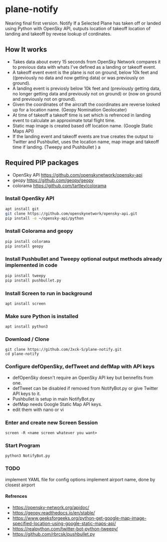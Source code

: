 # plane-notify
Nearing final first version. Notify If a Selected Plane has taken off or landed using Python with OpenSky API, outputs location of takeoff location of landing and takeoff by revese lookup of cordinates.

## How It works
- Takes data about every 15 seconds from OpenSky Network compares it to previous data with whats I've defined as a landing or takeoff event. 
- A takeoff event event is the plane is not on ground, below 10k feet and ((previously no data and now getting data) or was previously on ground). 
- A landing event is previosly below 10k feet and (previously getting data, no longer getting data and previously not on ground) or (now on ground and previously not on ground).
- Given the coordinates of the aircraft the coordinates are reverse looked up for a location name. (Geopy Nomination Geolocater)
- At time of takeoff a takeoff time is set which is refrenced in landing event to calculate an approximate total flight time.
- Static map image is created based off location name. (Google Static Maps API)
- If the landing event and takeoff events are true creates the output to Twitter and Pushbullet, uses the  location name, map image and takeoff time if landing. (Tweepy and Pushbullet )
a
## Required PIP packages
- OpenSky API https://github.com/openskynetwork/opensky-api
- geopy https://github.com/geopy/geopy
- colorama https://github.com/tartley/colorama

### Install OpenSky API
```bash
apt install git 
git clone https://github.com/openskynetwork/opensky-api.git
pip install -e ~/opensky-api/python
```
### Install Colorama and geopy
```bash
pip install colorama
pip install geopy
```
### Install Pushbullet and Tweepy optional output methods already implemented in code
```bash
pip install tweepy
pip install pushbullet.py
```
### Install Screen to run in background
```
apt install screen
```

### Make sure Python is installed
```
apt install python3
```
### Download / Clone 
```
git clone https://github.com/Jxck-S/plane-notify.git
cd plane-notify
```

### Configure defOpenSky, defTweet and defMap with API keys 
- defOpenSky doesn't require an OpenSky API key but bennefits from one.
- defTweet can be disabled if removed from NotifyBot.py or give Twitter API keys to it.
- Pushbullet is setup in main NotifyBot.py
- defMap needs Google Static Map API keys.
- edit them with nano or vi 


### Enter and create new Screen Session 
``` 
screen -R <name screen whatever you want>
```

### Start Program 
```
python3 NotifyBot.py
```
### TODO
implement YAML file for config options
implement airport name, done by closest airport
#### Refrences
- https://opensky-network.org/apidoc/
- https://geopy.readthedocs.io/en/stable/
- https://www.geeksforgeeks.org/python-get-google-map-image-specified-location-using-google-static-maps-api/
- https://realpython.com/twitter-bot-python-tweepy/
- https://github.com/rbrcsk/pushbullet.py



